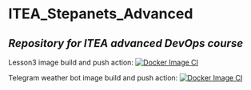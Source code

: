 # ITEA_Stepanets_Advanced
## *Repository for ITEA advanced DevOps course*

Lesson3 image build and push action:
[![Docker Image CI](https://github.com/zsvs/ITEA_Stepanets_Advanced/actions/workflows/docker-image.yml/badge.svg?branch=master&event=push)](https://github.com/zsvs/ITEA_Stepanets_Advanced/actions/workflows/docker-image.yml)

Telegram weather bot image build and push action:
[![Docker Image CI](https://github.com/zsvs/ITEA_Stepanets_Advanced/actions/workflows/telegram-weather-bot-docker-build.yml/badge.svg?branch=master&event=push)](https://github.com/zsvs/ITEA_Stepanets_Advanced/actions/workflows/telegram-weather-bot-docker-build.yml)
